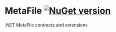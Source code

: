 # MetaFile  [![NuGet version](https://badge.fury.io/nu/MetaFile.svg)](http://badge.fury.io/nu/MetaFile)
.NET MetaFile contracts and extensions
